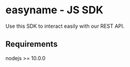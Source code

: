 easyname - JS SDK
==================

Use this SDK to interact easily with our REST API.

Requirements
------------
nodejs >= 10.0.0
